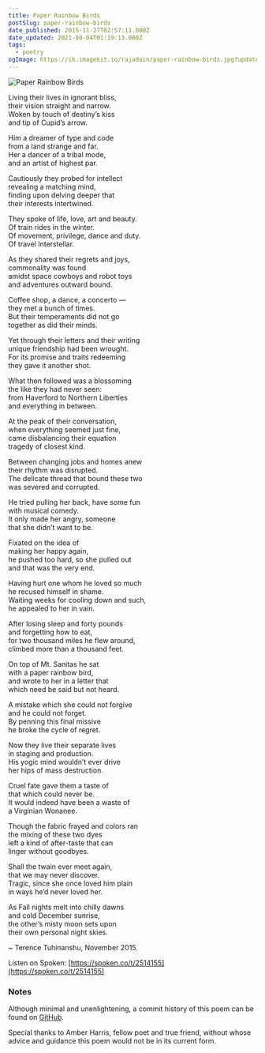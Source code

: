```yaml
---
title: Paper Rainbow Birds
postSlug: paper-rainbow-birds
date_published: 2015-11-27T02:57:11.000Z
date_updated: 2021-08-04T01:19:13.000Z
tags:
  - poetry
ogImage: https://ik.imagekit.io/rajadain/paper-rainbow-birds.jpg?updatedAt=1684467724042
---
```


![Paper Rainbow Birds](https://ik.imagekit.io/rajadain/paper-rainbow-birds.jpg?updatedAt=1684467724042)

Living their lives in ignorant bliss,  
their vision straight and narrow.  
Woken by touch of destiny’s kiss  
and tip of Cupid’s arrow.

Him a dreamer of type and code  
from a land strange and far.  
Her a dancer of a tribal mode,  
and an artist of highest par.

Cautiously they probed for intellect  
revealing a matching mind,  
finding upon delving deeper that  
their interests intertwined.

They spoke of life, love, art and beauty.  
Of train rides in the winter.  
Of movement, privilege, dance and duty.  
Of travel Interstellar.

As they shared their regrets and joys,  
commonality was found  
amidst space cowboys and robot toys  
and adventures outward bound.

Coffee shop, a dance, a concerto —  
they met a bunch of times.  
But their temperaments did not go  
together as did their minds.

Yet through their letters and their writing  
unique friendship had been wrought.  
For its promise and traits redeeming  
they gave it another shot.

What then followed was a blossoming  
the like they had never seen:  
from Haverford to Northern Liberties  
and everything in between.

At the peak of their conversation,  
when everything seemed just fine,  
came disbalancing their equation  
tragedy of closest kind.

Between changing jobs and homes anew  
their rhythm was disrupted.  
The delicate thread that bound these two  
was severed and corrupted.

He tried pulling her back, have some fun  
with musical comedy.  
It only made her angry, someone  
that she didn’t want to be.

Fixated on the idea of  
making her happy again,  
he pushed too hard, so she pulled out  
and that was the very end.

Having hurt one whom he loved so much  
he recused himself in shame.  
Waiting weeks for cooling down and such,  
he appealed to her in vain.

After losing sleep and forty pounds  
and forgetting how to eat,  
for two thousand miles he flew around,  
climbed more than a thousand feet.

On top of Mt. Sanitas he sat  
with a paper rainbow bird,  
and wrote to her in a letter that  
which need be said but not heard.

A mistake which she could not forgive  
and he could not forget.  
By penning this final missive  
he broke the cycle of regret.

Now they live their separate lives  
in staging and production.  
His yogic mind wouldn’t ever drive  
her hips of mass destruction.

Cruel fate gave them a taste of  
that which could never be.  
It would indeed have been a waste of  
a Virginian Wonanee.

Though the fabric frayed and colors ran  
the mixing of these two dyes  
left a kind of after-taste that can  
linger without goodbyes.

Shall the twain ever meet again,  
that we may never discover.  
Tragic, since she once loved him plain  
in ways he’d never loved her.

As Fall nights melt into chilly dawns  
and cold December sunrise,  
the other’s misty moon sets upon  
their own personal night skies.

~ Terence Tuhinanshu, November 2015.

Listen on Spoken: [https://spoken.co/t/2514155](https://spoken.co/t/2514155)

### Notes

Although minimal and unenlightening, a commit history of this poem can be found on [GitHub](https://github.com/rajadain/paper-rainbow-birds).

Special thanks to Amber Harris, fellow poet and true friend, without whose advice and guidance this poem would not be in its current form.
